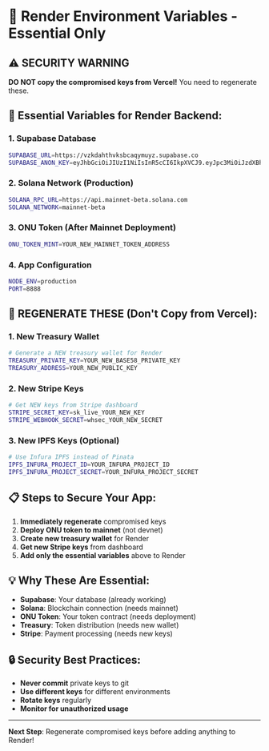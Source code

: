 # 🚀 Render Environment Variables - Essential Only

## ⚠️ SECURITY WARNING
**DO NOT copy the compromised keys from Vercel!** You need to regenerate these.

## 🔑 Essential Variables for Render Backend:

### **1. Supabase Database**
```bash
SUPABASE_URL=https://vzkdahthvksbcaqymuyz.supabase.co
SUPABASE_ANON_KEY=eyJhbGciOiJIUzI1NiIsInR5cCI6IkpXVCJ9.eyJpc3MiOiJzdXBhYmFzZSIsInJlZiI6InZ6a2RhaHRodmtzYmNhaXltdXl6Iiwicm9sZSI6ImFub24iLCJpYXQiOjE3NTQwNTk0NjksImV4cCI6MjA3MDUzNTQ2OX0.n8uTn2WWbtlvO08mNYcGQs7gcAWXRnEKVpLBaILxl0Y
```

### **2. Solana Network (Production)**
```bash
SOLANA_RPC_URL=https://api.mainnet-beta.solana.com
SOLANA_NETWORK=mainnet-beta
```

### **3. ONU Token (After Mainnet Deployment)**
```bash
ONU_TOKEN_MINT=YOUR_NEW_MAINNET_TOKEN_ADDRESS
```

### **4. App Configuration**
```bash
NODE_ENV=production
PORT=8888
```

## 🚨 **REGENERATE THESE (Don't Copy from Vercel):**

### **1. New Treasury Wallet**
```bash
# Generate a NEW treasury wallet for Render
TREASURY_PRIVATE_KEY=YOUR_NEW_BASE58_PRIVATE_KEY
TREASURY_ADDRESS=YOUR_NEW_PUBLIC_KEY
```

### **2. New Stripe Keys**
```bash
# Get NEW keys from Stripe dashboard
STRIPE_SECRET_KEY=sk_live_YOUR_NEW_KEY
STRIPE_WEBHOOK_SECRET=whsec_YOUR_NEW_SECRET
```

### **3. New IPFS Keys (Optional)**
```bash
# Use Infura IPFS instead of Pinata
IPFS_INFURA_PROJECT_ID=YOUR_INFURA_PROJECT_ID
IPFS_INFURA_PROJECT_SECRET=YOUR_INFURA_PROJECT_SECRET
```

## 📋 **Steps to Secure Your App:**

1. **Immediately regenerate** compromised keys
2. **Deploy ONU token to mainnet** (not devnet)
3. **Create new treasury wallet** for Render
4. **Get new Stripe keys** from dashboard
5. **Add only the essential variables** above to Render

## 💡 **Why These Are Essential:**

- **Supabase**: Your database (already working)
- **Solana**: Blockchain connection (needs mainnet)
- **ONU Token**: Your token contract (needs deployment)
- **Treasury**: Token distribution (needs new wallet)
- **Stripe**: Payment processing (needs new keys)

## 🔒 **Security Best Practices:**

- **Never commit** private keys to git
- **Use different keys** for different environments
- **Rotate keys** regularly
- **Monitor for unauthorized usage**

---

**Next Step**: Regenerate compromised keys before adding anything to Render!
